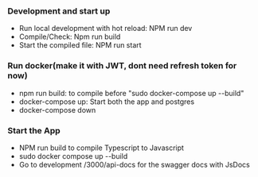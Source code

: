 ### Development and start up

- Run local development with hot reload: NPM run dev
- Compile/Check: Npm run build
- Start the compiled file: NPM run start

### Run docker(make it with JWT, dont need refresh token for now)

- npm run build: to compile before "sudo docker-compose up --build"
- docker-compose up: Start both the app and postgres
- docker-compose down

### Start the App

- NPM run build to compile Typescript to Javascript
- sudo docker compose up --build
- Go to development /3000/api-docs for the swagger docs with JsDocs

